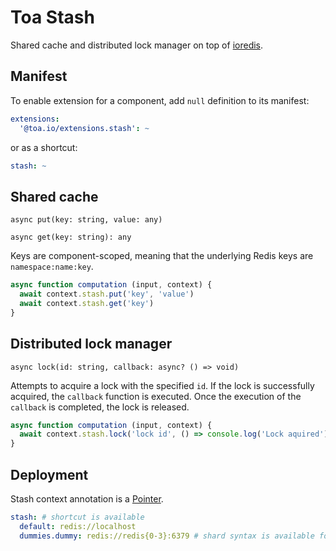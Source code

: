 # Toa Stash

Shared cache and distributed lock manager on top of [ioredis](https://github.com/redis/ioredis).

## Manifest

To enable extension for a component, add `null` definition to its manifest:

```yaml
extensions:
  '@toa.io/extensions.stash': ~
```

or as a shortcut:

```yaml
stash: ~
```

## Shared cache

`async put(key: string, value: any)`

`async get(key: string): any`

Keys are component-scoped, meaning that the underlying Redis keys are `namespace:name:key`.

```javascript
async function computation (input, context) {
  await context.stash.put('key', 'value')
  await context.stash.get('key')
}
```

## Distributed lock manager

`async lock(id: string, callback: async? () => void)`

Attempts to acquire a lock with the specified `id`.
If the lock is successfully acquired, the `callback` function is executed.
Once the execution of the `callback` is completed, the lock is released.

```javascript
async function computation (input, context) {
  await context.stash.lock('lock id', () => console.log('Lock aquired'))
}
```

## Deployment

Stash context annotation is a [Pointer](/libraries/pointer).

```yaml
stash: # shortcut is available
  default: redis://localhost
  dummies.dummy: redis://redis{0-3}:6379 # shard syntax is available for clusters
```
